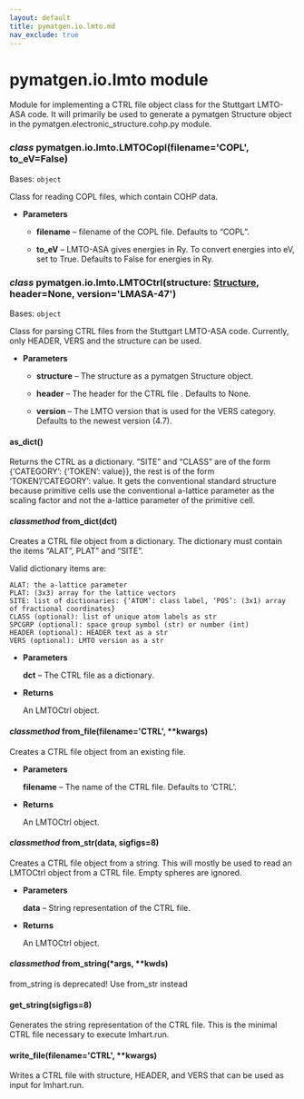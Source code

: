```yaml
---
layout: default
title: pymatgen.io.lmto.md
nav_exclude: true
---
```


# pymatgen.io.lmto module

Module for implementing a CTRL file object class for the Stuttgart
LMTO-ASA code. It will primarily be used to generate a pymatgen
Structure object in the pymatgen.electronic_structure.cohp.py module.


### _class_ pymatgen.io.lmto.LMTOCopl(filename='COPL', to_eV=False)
Bases: `object`

Class for reading COPL files, which contain COHP data.

<!-- attribute: cohp_data

Dict that contains the COHP data of the form:
  {bond: {"COHP": {Spin.up: cohps, Spin.down:cohps},
          "ICOHP": {Spin.up: icohps, Spin.down: icohps},
          "length": bond length} -->
<!-- attribute: efermi

The Fermi energy in Ry or eV. -->
<!-- attribute: energies

Sequence of energies in Ry or eV. -->
<!-- attribute: is_spin_polarized

Boolean to indicate if the calculation is spin polarized. -->

* **Parameters**


    * **filename** – filename of the COPL file. Defaults to “COPL”.


    * **to_eV** – LMTO-ASA gives energies in Ry. To convert energies into
    eV, set to True. Defaults to False for energies in Ry.



### _class_ pymatgen.io.lmto.LMTOCtrl(structure: [Structure](pymatgen.core.structure.md#pymatgen.core.structure.Structure), header=None, version='LMASA-47')
Bases: `object`

Class for parsing CTRL files from the Stuttgart LMTO-ASA code.
Currently, only HEADER, VERS and the structure can be used.


* **Parameters**


    * **structure** – The structure as a pymatgen Structure object.


    * **header** – The header for the CTRL file .
    Defaults to None.


    * **version** – The LMTO version that is used for the VERS category.
    Defaults to the newest version (4.7).



#### as_dict()
Returns the CTRL as a dictionary. “SITE” and “CLASS” are of
the form {‘CATEGORY’: {‘TOKEN’: value}}, the rest is of the
form ‘TOKEN’/’CATEGORY’: value. It gets the conventional standard
structure because primitive cells use the conventional
a-lattice parameter as the scaling factor and not the a-lattice
parameter of the primitive cell.


#### _classmethod_ from_dict(dct)
Creates a CTRL file object from a dictionary. The dictionary
must contain the items “ALAT”, PLAT” and “SITE”.

Valid dictionary items are:

    ALAT: the a-lattice parameter
    PLAT: (3x3) array for the lattice vectors
    SITE: list of dictionaries: {‘ATOM’: class label, ‘POS’: (3x1) array of fractional coordinates}
    CLASS (optional): list of unique atom labels as str
    SPCGRP (optional): space group symbol (str) or number (int)
    HEADER (optional): HEADER text as a str
    VERS (optional): LMTO version as a str


* **Parameters**

    **dct** – The CTRL file as a dictionary.



* **Returns**

    An LMTOCtrl object.



#### _classmethod_ from_file(filename='CTRL', \*\*kwargs)
Creates a CTRL file object from an existing file.


* **Parameters**

    **filename** – The name of the CTRL file. Defaults to ‘CTRL’.



* **Returns**

    An LMTOCtrl object.



#### _classmethod_ from_str(data, sigfigs=8)
Creates a CTRL file object from a string. This will mostly be
used to read an LMTOCtrl object from a CTRL file. Empty spheres
are ignored.


* **Parameters**

    **data** – String representation of the CTRL file.



* **Returns**

    An LMTOCtrl object.



#### _classmethod_ from_string(\*args, \*\*kwds)
from_string is deprecated!
Use from_str instead


#### get_string(sigfigs=8)
Generates the string representation of the CTRL file. This is
the minimal CTRL file necessary to execute lmhart.run.


#### write_file(filename='CTRL', \*\*kwargs)
Writes a CTRL file with structure, HEADER, and VERS that can be
used as input for lmhart.run.